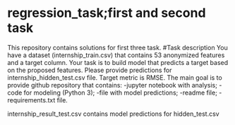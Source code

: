 
# regression_task;first and second task
This repository contains solutions for first three task.
#Task description
You have a dataset (internship_train.csv) that contains 53 anonymized features and a target column. Your task is to build model that predicts a target based on the proposed features. Please provide predictions for internship_hidden_test.csv file. Target metric is RMSE. The main goal is to provide github repository that contains:
 -jupyter notebook with analysis; 
 -code for modeling (Python 3); 
 -file with model predictions; 
 -readme file;
 -requirements.txt file.  
 
 internship_result_test.csv contains model predictions for hidden_test.csv

